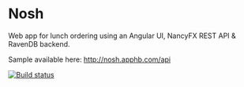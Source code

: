 Nosh
====

Web app for lunch ordering using an Angular UI, NancyFX REST API & RavenDB backend.

Sample available here: http://nosh.apphb.com/api

[![Build status](https://ci.appveyor.com/api/projects/status/q4tik9xtnn8hqbjj/branch/master)](https://ci.appveyor.com/project/brianbolger/nosh/branch/master)
